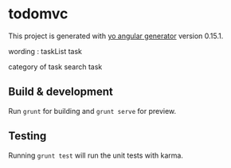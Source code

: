 # todomvc

This project is generated with [yo angular generator](https://github.com/yeoman/generator-angular)
version 0.15.1.

wording : 
taskList
task

category of task
search task


## Build & development

Run `grunt` for building and `grunt serve` for preview.

## Testing

Running `grunt test` will run the unit tests with karma.
